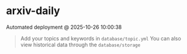 # arxiv-daily
 Automated deployment @ 2025-10-26 10:00:38
> Add your topics and keywords in `database/topic.yml` 
> You can also view historical data through the `database/storage` 

